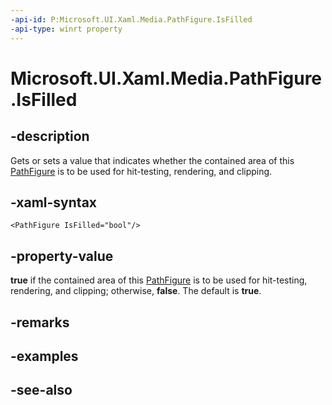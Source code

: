 ```yaml
---
-api-id: P:Microsoft.UI.Xaml.Media.PathFigure.IsFilled
-api-type: winrt property
---
```


<!-- Property syntax
public bool IsFilled { get;  set; }
-->

# Microsoft.UI.Xaml.Media.PathFigure.IsFilled

## -description
Gets or sets a value that indicates whether the contained area of this [PathFigure](pathfigure.md) is to be used for hit-testing, rendering, and clipping.

## -xaml-syntax
```xaml
<PathFigure IsFilled="bool"/>
```


## -property-value
**true** if the contained area of this [PathFigure](pathfigure.md) is to be used for hit-testing, rendering, and clipping; otherwise, **false**. The default is **true**.

## -remarks

## -examples

## -see-also
